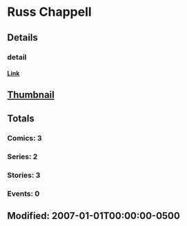 # Russ  Chappell 
## Details
### detail
#### [Link](http://marvel.com/comics/creators/10458/russ_chappell?utm_campaign=apiRef&utm_source=225578a89fc76f3d20fbffda5d17a88d)
## [Thumbnail](http://i.annihil.us/u/prod/marvel/i/mg/b/40/image_not_available.jpg)
## Totals
### Comics: 3
### Series: 2
### Stories: 3
### Events: 0
## Modified: 2007-01-01T00:00:00-0500